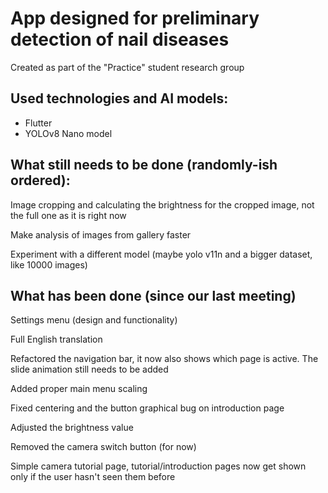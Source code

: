 # App designed for preliminary detection of nail diseases

Created as part of the "Practice" student research group

## Used technologies and AI models:
- Flutter
- YOLOv8 Nano model

## What still needs to be done (randomly-ish ordered):

Image cropping and calculating the brightness for the cropped image, not the full one as it is right now

Make analysis of images from gallery faster

Experiment with a different model (maybe yolo v11n and a bigger dataset, like 10000 images)

## What has been done (since our last meeting)

Settings menu (design and functionality)

Full English translation

Refactored the navigation bar, it now also shows which page is active. The slide animation still needs to be added

Added proper main menu scaling

Fixed centering and the button graphical bug on introduction page

Adjusted the brightness value

Removed the camera switch button (for now)

Simple camera tutorial page, tutorial/introduction pages now get shown only if the user hasn't seen them before